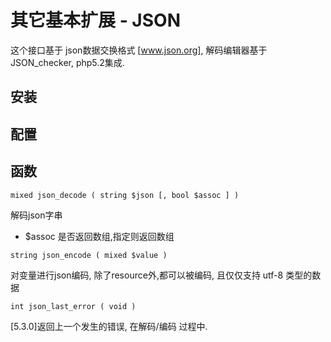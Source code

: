 # 其它基本扩展 - JSON

这个接口基于 json数据交换格式 [www.json.org], 解码编辑器基于 JSON_checker, php5.2集成.


## 安装



## 配置



## 函数

`mixed json_decode ( string $json [, bool $assoc ] )`

解码json字串
- $assoc       是否返回数组,指定则返回数组

`string json_encode ( mixed $value )`

对变量进行json编码, 除了resource外,都可以被编码, 且仅仅支持 utf-8 类型的数据

`int json_last_error ( void )`

[5.3.0]返回上一个发生的错误, 在解码/编码 过程中.